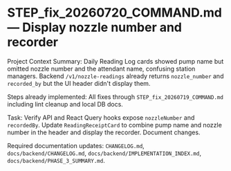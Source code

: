 # STEP_fix_20260720_COMMAND.md — Display nozzle number and recorder

Project Context Summary:
Daily Reading Log cards showed pump name but omitted nozzle number and the attendant name, confusing station managers. Backend `/v1/nozzle-readings` already returns `nozzle_number` and `recorded_by` but the UI header didn't display them.

Steps already implemented: All fixes through `STEP_fix_20260719_COMMAND.md` including lint cleanup and local DB docs.

Task: Verify API and React Query hooks expose `nozzleNumber` and `recordedBy`. Update `ReadingReceiptCard` to combine pump name and nozzle number in the header and display the recorder. Document changes.

Required documentation updates: `CHANGELOG.md`, `docs/backend/CHANGELOG.md`, `docs/backend/IMPLEMENTATION_INDEX.md`, `docs/backend/PHASE_3_SUMMARY.md`.

